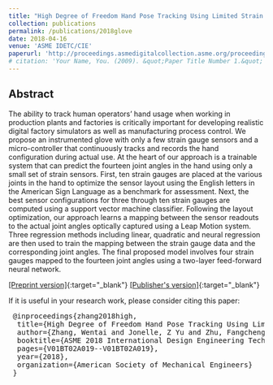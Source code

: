 ```yaml
---
title: "High Degree of Freedom Hand Pose Tracking Using Limited Strain Sensing and Optical Training"
collection: publications
permalink: /publications/2018glove
date: 2018-04-16
venue: 'ASME IDETC/CIE'
paperurl: 'http://proceedings.asmedigitalcollection.asme.org/proceeding.aspx?articleid=2713114'
# citation: 'Your Name, You. (2009). &quot;Paper Title Number 1.&quot; <i>Journal 1</i>. 1(1).'
---
```


## Abstract

The ability to track human operators’ hand usage when working in production plants and factories is critically important for developing realistic digital factory simulators as well as manufacturing process control. We propose an instrumented glove with only a few strain gauge sensors and a micro-controller that continuously tracks and records the hand configuration during actual use. At the heart of our approach is a trainable system that can predict the fourteen joint angles in the hand using only a small set of strain sensors. First, ten strain gauges are placed at the various joints in the hand to optimize the sensor layout using the English letters in the American Sign Language as a benchmark for assessment. Next, the best sensor configurations for three through ten strain gauges are computed using a support vector machine classifier. Following the layout optimization, our approach learns a mapping between the sensor readouts to the actual joint angles optically captured using a Leap Motion system. Three regression methods including linear, quadratic and neural regression are then used to train the mapping between the strain gauge data and the corresponding joint angles. The final proposed model involves four strain gauges mapped to the fourteen joint angles using a two-layer feed-forward neural network.

[[Preprint version]](https://teddyz829.github.io/files/2018glove.pdf){:target="_blank"}  [[Publisher's version]](http://proceedings.asmedigitalcollection.asme.org/proceeding.aspx?articleid=2713114){:target="_blank"}

If it is useful in your research work, please consider citing this paper:

<pre>
 @inproceedings{zhang2018high,
  title={High Degree of Freedom Hand Pose Tracking Using Limited Strain Sensing and Optical Training},
  author={Zhang, Wentai and Jonelle, Z Yu and Zhu, Fangcheng and Zhu, Yifang and Ulu, Nurcan Gecer and Arisoy, Batuhan and Kara, Levent Burak},
  booktitle={ASME 2018 International Design Engineering Technical Conferences and Computers and Information in Engineering Conference},
  pages={V01BT02A019--V01BT02A019},
  year={2018},
  organization={American Society of Mechanical Engineers}
 }
</pre>